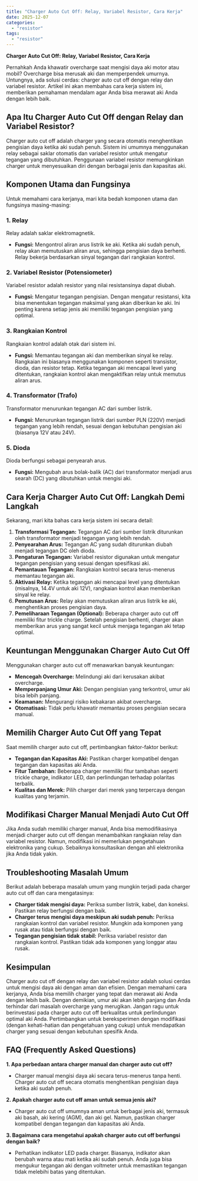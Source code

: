 ```yaml
---
title: "Charger Auto Cut Off: Relay, Variabel Resistor, Cara Kerja"
date: 2025-12-07
categories: 
  - "resistor"
tags: 
  - "resistor"
---
```


**Charger Auto Cut Off: Relay, Variabel Resistor, Cara Kerja**

Pernahkah Anda khawatir overcharge saat mengisi daya aki motor atau mobil? Overcharge bisa merusak aki dan memperpendek umurnya. Untungnya, ada solusi cerdas: charger auto cut off dengan relay dan variabel resistor. Artikel ini akan membahas cara kerja sistem ini, memberikan pemahaman mendalam agar Anda bisa merawat aki Anda dengan lebih baik.

## Apa Itu Charger Auto Cut Off dengan Relay dan Variabel Resistor?

Charger auto cut off adalah charger yang secara otomatis menghentikan pengisian daya ketika aki sudah penuh. Sistem ini umumnya menggunakan relay sebagai saklar otomatis dan variabel resistor untuk mengatur tegangan yang dibutuhkan. Penggunaan variabel resistor memungkinkan charger untuk menyesuaikan diri dengan berbagai jenis dan kapasitas aki.

## Komponen Utama dan Fungsinya

Untuk memahami cara kerjanya, mari kita bedah komponen utama dan fungsinya masing-masing:

### 1\. Relay

Relay adalah saklar elektromagnetik.

- **Fungsi:** Mengontrol aliran arus listrik ke aki. Ketika aki sudah penuh, relay akan memutuskan aliran arus, sehingga pengisian daya berhenti. Relay bekerja berdasarkan sinyal tegangan dari rangkaian kontrol.

### 2\. Variabel Resistor (Potensiometer)

Variabel resistor adalah resistor yang nilai resistansinya dapat diubah.

- **Fungsi:** Mengatur tegangan pengisian. Dengan mengatur resistansi, kita bisa menentukan tegangan maksimal yang akan diberikan ke aki. Ini penting karena setiap jenis aki memiliki tegangan pengisian yang optimal.

### 3\. Rangkaian Kontrol

Rangkaian kontrol adalah otak dari sistem ini.

- **Fungsi:** Memantau tegangan aki dan memberikan sinyal ke relay. Rangkaian ini biasanya menggunakan komponen seperti transistor, dioda, dan resistor tetap. Ketika tegangan aki mencapai level yang ditentukan, rangkaian kontrol akan mengaktifkan relay untuk memutus aliran arus.

### 4\. Transformator (Trafo)

Transformator menurunkan tegangan AC dari sumber listrik.

- **Fungsi:** Menurunkan tegangan listrik dari sumber PLN (220V) menjadi tegangan yang lebih rendah, sesuai dengan kebutuhan pengisian aki (biasanya 12V atau 24V).

### 5\. Dioda

Dioda berfungsi sebagai penyearah arus.

- **Fungsi:** Mengubah arus bolak-balik (AC) dari transformator menjadi arus searah (DC) yang dibutuhkan untuk mengisi aki.

## Cara Kerja Charger Auto Cut Off: Langkah Demi Langkah

Sekarang, mari kita bahas cara kerja sistem ini secara detail:

1. **Transformasi Tegangan:** Tegangan AC dari sumber listrik diturunkan oleh transformator menjadi tegangan yang lebih rendah.
2. **Penyearahan Arus:** Tegangan AC yang sudah diturunkan diubah menjadi tegangan DC oleh dioda.
3. **Pengaturan Tegangan:** Variabel resistor digunakan untuk mengatur tegangan pengisian yang sesuai dengan spesifikasi aki.
4. **Pemantauan Tegangan:** Rangkaian kontrol secara terus-menerus memantau tegangan aki.
5. **Aktivasi Relay:** Ketika tegangan aki mencapai level yang ditentukan (misalnya, 14.4V untuk aki 12V), rangkaian kontrol akan memberikan sinyal ke relay.
6. **Pemutusan Arus:** Relay akan memutuskan aliran arus listrik ke aki, menghentikan proses pengisian daya.
7. **Pemeliharaan Tegangan (Optional):** Beberapa charger auto cut off memiliki fitur trickle charge. Setelah pengisian berhenti, charger akan memberikan arus yang sangat kecil untuk menjaga tegangan aki tetap optimal.

## Keuntungan Menggunakan Charger Auto Cut Off

Menggunakan charger auto cut off menawarkan banyak keuntungan:

- **Mencegah Overcharge:** Melindungi aki dari kerusakan akibat overcharge.
- **Memperpanjang Umur Aki:** Dengan pengisian yang terkontrol, umur aki bisa lebih panjang.
- **Keamanan:** Mengurangi risiko kebakaran akibat overcharge.
- **Otomatisasi:** Tidak perlu khawatir memantau proses pengisian secara manual.

## Memilih Charger Auto Cut Off yang Tepat

Saat memilih charger auto cut off, pertimbangkan faktor-faktor berikut:

- **Tegangan dan Kapasitas Aki:** Pastikan charger kompatibel dengan tegangan dan kapasitas aki Anda.
- **Fitur Tambahan:** Beberapa charger memiliki fitur tambahan seperti trickle charge, indikator LED, dan perlindungan terhadap polaritas terbalik.
- **Kualitas dan Merek:** Pilih charger dari merek yang terpercaya dengan kualitas yang terjamin.

## Modifikasi Charger Manual Menjadi Auto Cut Off

Jika Anda sudah memiliki charger manual, Anda bisa memodifikasinya menjadi charger auto cut off dengan menambahkan rangkaian relay dan variabel resistor. Namun, modifikasi ini memerlukan pengetahuan elektronika yang cukup. Sebaiknya konsultasikan dengan ahli elektronika jika Anda tidak yakin.

## Troubleshooting Masalah Umum

Berikut adalah beberapa masalah umum yang mungkin terjadi pada charger auto cut off dan cara mengatasinya:

- **Charger tidak mengisi daya:** Periksa sumber listrik, kabel, dan koneksi. Pastikan relay berfungsi dengan baik.
- **Charger terus mengisi daya meskipun aki sudah penuh:** Periksa rangkaian kontrol dan variabel resistor. Mungkin ada komponen yang rusak atau tidak berfungsi dengan baik.
- **Tegangan pengisian tidak stabil:** Periksa variabel resistor dan rangkaian kontrol. Pastikan tidak ada komponen yang longgar atau rusak.

## Kesimpulan

Charger auto cut off dengan relay dan variabel resistor adalah solusi cerdas untuk mengisi daya aki dengan aman dan efisien. Dengan memahami cara kerjanya, Anda bisa memilih charger yang tepat dan merawat aki Anda dengan lebih baik. Dengan demikian, umur aki akan lebih panjang dan Anda terhindar dari masalah overcharge yang merugikan. Jangan ragu untuk berinvestasi pada charger auto cut off berkualitas untuk perlindungan optimal aki Anda. Pertimbangkan untuk bereksperimen dengan modifikasi (dengan kehati-hatian dan pengetahuan yang cukup) untuk mendapatkan charger yang sesuai dengan kebutuhan spesifik Anda.

## FAQ (Frequently Asked Questions)

**1\. Apa perbedaan antara charger manual dan charger auto cut off?**

- Charger manual mengisi daya aki secara terus-menerus tanpa henti. Charger auto cut off secara otomatis menghentikan pengisian daya ketika aki sudah penuh.

**2\. Apakah charger auto cut off aman untuk semua jenis aki?**

- Charger auto cut off umumnya aman untuk berbagai jenis aki, termasuk aki basah, aki kering (AGM), dan aki gel. Namun, pastikan charger kompatibel dengan tegangan dan kapasitas aki Anda.

**3\. Bagaimana cara mengetahui apakah charger auto cut off berfungsi dengan baik?**

- Perhatikan indikator LED pada charger. Biasanya, indikator akan berubah warna atau mati ketika aki sudah penuh. Anda juga bisa mengukur tegangan aki dengan voltmeter untuk memastikan tegangan tidak melebihi batas yang ditentukan.
